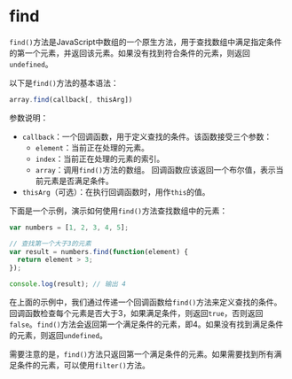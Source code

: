 # find

`find()`方法是JavaScript中数组的一个原生方法，用于查找数组中满足指定条件的第一个元素，并返回该元素。如果没有找到符合条件的元素，则返回`undefined`。

以下是`find()`方法的基本语法：

```javascript
array.find(callback[, thisArg])
```

参数说明：

* `callback`：一个回调函数，用于定义查找的条件。该函数接受三个参数：
  * `element`：当前正在处理的元素。
  * `index`：当前正在处理的元素的索引。
  * `array`：调用`find()`方法的数组。 回调函数应该返回一个布尔值，表示当前元素是否满足条件。
* `thisArg`（可选）：在执行回调函数时，用作`this`的值。

下面是一个示例，演示如何使用`find()`方法查找数组中的元素：

```javascript
var numbers = [1, 2, 3, 4, 5];

// 查找第一个大于3的元素
var result = numbers.find(function(element) {
  return element > 3;
});

console.log(result); // 输出 4
```

在上面的示例中，我们通过传递一个回调函数给`find()`方法来定义查找的条件。回调函数检查每个元素是否大于3，如果满足条件，则返回`true`，否则返回`false`。`find()`方法会返回第一个满足条件的元素，即4。如果没有找到满足条件的元素，则返回`undefined`。

需要注意的是，`find()`方法只返回第一个满足条件的元素。如果需要找到所有满足条件的元素，可以使用`filter()`方法。
